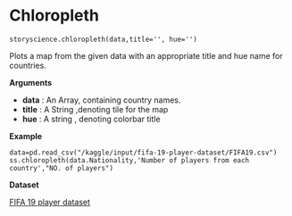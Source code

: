 # Chloropleth

```python3
storyscience.chloropleth(data,title='', hue='')
```
Plots a map from the given data  with an appropriate title and hue name for countries.

**Arguments**

- **data** : An Array, containing country names.
- **title** : A String ,denoting tile for the map
- **hue** : A string , denoting colorbar title

**Example**

```
data=pd.read_csv("/kaggle/input/fifa-19-player-dataset/FIFA19.csv")
ss.chloropleth(data.Nationality,'Number of players from each country',"NO. of players")
```
**Dataset**

<a href="https://www.kaggle.com/chaitanyahivlekar/fifa-19-player-dataset" target="_blank">FIFA 19 player dataset</a>



